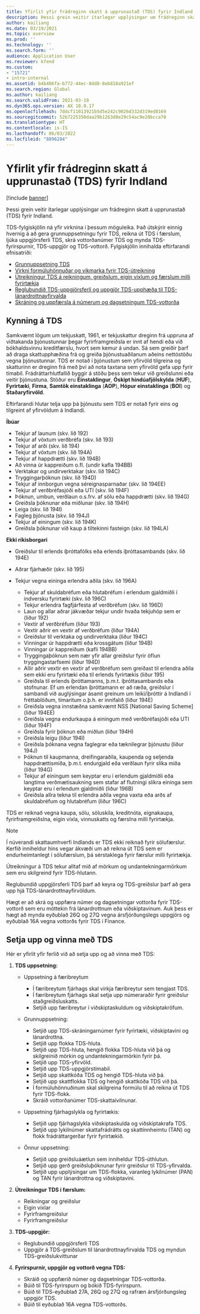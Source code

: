 ```yaml
---
title: Yfirlit yfir frádreginn skatt á upprunastað (TDS) fyrir Indland
description: Þessi grein veitir ítarlegar upplýsingar um frádreginn skatt á upprunastað (TDS) fyrir Indland. TDS-fylgiskjölin ná yfir virknina í þessum möguleika.
author: kailiang
ms.date: 03/19/2021
ms.topic: overview
ms.prod: ''
ms.technology: ''
ms.search.form: ''
audience: Application User
ms.reviewer: kfend
ms.custom:
- "15721"
- intro-internal
ms.assetid: b4b406fa-b772-44ec-8dd8-8eb818a921ef
ms.search.region: Global
ms.author: kailiang
ms.search.validFrom: 2021-03-19
ms.dyn365.ops.version: AX 10.0.17
ms.openlocfilehash: 7ddcf11013921b5d5e242c9026d332d319ed8169
ms.sourcegitcommit: 52b7225350daa29b1263d8e29c54ac9e20bcca70
ms.translationtype: HT
ms.contentlocale: is-IS
ms.lasthandoff: 06/03/2022
ms.locfileid: "8896284"
---
```

# <a name="indian-tax-deducted-at-source-tds-overview"></a>Yfirlit yfir frádreginn skatt á upprunastað (TDS) fyrir Indland

[!include [banner](../includes/banner.md)]

Þessi grein veitir ítarlegar upplýsingar um frádreginn skatt á upprunastað (TDS) fyrir Indland.

TDS-fylgiskjölin ná yfir virknina í þessum möguleika. Það útskýrir einnig hvernig á að gera grunnuppsetningu fyrir TDS, reikna út TDS í færslum, ljúka uppgjörsferli TDS, skrá vottorðanúmer TDS og mynda TDS-fyrirspurnir, TDS-uppgjör og TDS-vottorð. Fylgiskjölin innihalda eftirfarandi efnisatriði:

- [Grunnuppsetning TDS](apac-ind-TDS-TDS-ledger-accounts-setup.md)
- [Virkni formúluhönnuðar og vikmarka fyrir TDS-útreikning](apac-ind-TDS-Formula-designer.md)
- [Útreikningur TDS á reikningum, greiðslum, eigin víxlum og færslum milli fyrirtækja](apac-ind-TDS-Calculate-TDS-on-invoices-using-journals.md)
- [Reglubundið TDS-uppgjörsferli og uppgjör TDS-upphæða til TDS-lánardrottnayfirvalda](apac-ind-TDS-Run-the-periodic-TDS-settlement-process.md)
- [Skráning og uppfærsla á númerum og dagsetningum TDS-vottorða](apac-ind-TDS-Record-TDS-concession-certificate-numbers.md)

## <a name="introduction-to-tds"></a>Kynning á TDS

Samkvæmt lögum um tekjuskatt, 1961, er tekjuskattur dreginn frá uppruna af viðtakanda þjónustunnar þegar fyrirframgreiðsla er innt af hendi eða við bókhaldsvinnu kreditfærslu, hvort sem kemur á undan. Sá sem greiðir þarf að draga skattupphæðina frá og greiða þjónustuaðilanum aðeins nettóstöðu vegna þjónustunnar. TDS er notað í þjónustum sem yfirvöld tilgreina og skatturinn er dreginn frá með því að nota taxtana sem yfirvöld gefa upp fyrir tímabil. Frádráttarhlutfallið byggir á stöðu þess sem tekur við greiðslunni eða veitir þjónustuna. Stöður eru **Einstaklingur**, **Óskipt hindúafjölskylda** (**HUF**), **Fyrirtæki**, **Firma**, **Samtök einstaklinga** (**AOP**), **Hópur einstaklinga** (**BOI**) og **Staðaryfirvöld**.

Eftirfarandi hlutar telja upp þá þjónustu sem TDS er notað fyrir eins og tilgreint af yfirvöldum á Indlandi.

**Íbúar**

- Tekjur af launum (skv. lið 192)
- Tekjur af vöxtum verðbréfa (skv. lið 193)
- Tekjur af arði (skv. lið 194)
- Tekjur af vöxtum (skv. lið 194A)
- Tekjur af happdrætti (skv. lið 194B)
- Að vinna úr kappreiðum o.fl. (undir kafla 194BB)
- Verktakar og undirverktakar (skv. lið 194C)
- Tryggingarþóknun (skv. lið 194D)
- Tekjur af innborgun vegna séreignasparnaðar (skv. lið 194EE)
- Tekjur af verðbréfasjóði eða UTI (skv. lið 194F)
- Þóknun, umbun, verðlaun o.s.frv. af sölu eða happdrætti (skv. lið 194G)
- Greiðsla þóknunar eða miðlunar (skv. lið 194H)
- Leiga (skv. lið 194I)
- Fagleg þjónusta (skv. lið 194J)
- Tekjur af einingum (skv. lið 194K)
- Greiðsla þóknunar við kaup á tiltekinni fasteign (skv. lið 194LA)

**Ekki ríkisborgari**

- Greiðslur til erlends íþróttafólks eða erlends íþróttasambands (skv. lið 194E)
- Aðrar fjárhæðir (skv. lið 195)
- Tekjur vegna eininga erlendra aðila (skv. lið 196A)

    - Tekjur af skuldabréfum eða hlutabréfum í erlendum gjaldmiðli í indversku fyrirtæki (skv. lið 196C)
    - Tekjur erlendra fagfjárfesta af verðbréfum (skv. lið 196D)
    - Laun og allar aðrar jákvæðar tekjur undir hvaða tekjuhóp sem er (liður 192)
    - Vextir af verðbréfum (liður 193)
    - Vextir aðrir en vextir af verðbréfum (liður 194A)
    - Greiðslur til verktaka og undirverktaka (liður 194C)
    - Vinningar úr happdrætti eða krossgátum (liður 194B)
    - Vinningar úr kappreiðum (kafli 194BB)
    - Tryggingaþóknun sem nær yfir allar greiðslur fyrir öflun tryggingastarfsemi (liður 194D)
    - Allir aðrir vextir en vextir af verðbréfum sem greiðast til erlendra aðila sem ekki eru fyrirtæki eða til erlends fyrirtækis (liður 195)
    - Greiðsla til erlends íþróttamanns, þ.m.t. íþróttasambands eða stofnunar. Ef um erlendan íþróttamann er að ræða, greiðslur í sambandi við auglýsingar ásamt greinum um leiki/íþróttir á Indlandi í fréttablöðum, tímaritum o.þ.h. er innifalið (liður 194E)
    - Greiðsla vegna innstæðna samkvæmt NSS \[National Saving Scheme\] (liður 194EE)
    - Greiðsla vegna endurkaupa á einingum með verðbréfasjóði eða UTI (liður 194F)
    - Greiðsla fyrir þóknun eða miðlun (liður 194H)
    - Greiðsla leigu (liður 194I)
    - Greiðsla þóknana vegna faglegrar eða tæknilegrar þjónustu (liður 194J)
    - Þóknun til kaupmanna, dreifingaraðila, kaupenda og seljenda happdrættismiða, þ.m.t. endurgjald eða verðlaun fyrir slíka miða (liður 194G)
    - Tekjur af einingum sem keyptar eru í erlendum gjaldmiðli eða langtíma verðmætisaukning sem stafar af flutningi slíkra eininga sem keyptar eru í erlendum gjaldmiðli (liður 196B)
    - Greiðsla allra tekna til erlendra aðila vegna vaxta eða arðs af skuldabréfum og hlutabréfum (liður 196C)

TDS er reiknað vegna kaupa, sölu, söluskila, kreditnóta, eignakaupa, fyrirframgreiðslna, eigin víxla, vinnuskatts og færslna milli fyrirtækja.

> [!NOTE]
> Í núverandi skattaumhverfi Indlands er TDS ekki reiknað fyrir sölufærslur. Kerfið inniheldur hins vegar ákvæði um að reikna út TDS sem er endurheimtanlegt í sölufærslum, þá sérstaklega fyrir færslur milli fyrirtækja.

Útreikningur á TDS tekur alltaf mið af mörkum og undantekningarmörkum sem eru skilgreind fyrir TDS-hlutann.

Reglubundið uppgjörsferli TDS þarf að keyra og TDS-greiðslur þarf að gera upp hjá TDS-lánardrottnayfirvöldum.

Hægt er að skrá og uppfæra númer og dagsetningar vottorða fyrir TDS-vottorð sem eru móttekin frá lánardrottnum eða viðskiptavinum. Auk þess er hægt að mynda eyðublað 26Q og 27Q vegna ársfjórðungslegs uppgjörs og eyðublað 16A vegna vottorðs fyrir TDS í Finance.

## <a name="setting-up-and-working-with-tds"></a>Setja upp og vinna með TDS

Hér er yfirlit yfir ferlið við að setja upp og að vinna með TDS:

1. **TDS uppsetning:**

    - Uppsetning á færibreytum

        - Í færibreytum fjárhags skal virkja færibreytur sem tengjast TDS.
        - Í færibreytum fjárhags skal setja upp númeraraðir fyrir greiðslur staðgreiðsluskatts.
        - Setjið upp færibreytur í viðskiptaskuldum og viðskiptakröfum.

    - Grunnuppsetning:

        - Setjið upp TDS-skráningarnúmer fyrir fyrirtæki, viðskiptavini og lánardrottna.
        - Setjið upp flokka TDS-hluta.
        - Setjið upp TDS-hluta, hengið flokka TDS-hluta við þá og skilgreinið mörkin og undantekningarmörkin fyrir þá.
        - Setjið upp TDS-yfirvöld.
        - Setjið upp TDS-uppgjörstímabil.
        - Setjið upp skattkóða TDS og hengið TDS-hluta við þá.
        - Setjið upp skattflokka TDS og hengið skattkóða TDS við þá.
        - Í formúluhönnuðinum skal skilgreina formúlu til að reikna út TDS fyrir TDS-flokk.
        - Skráið vottorðanúmer TDS-skattaívilnunar.

    - Uppsetning fjárhagslykla og fyrirtækis:

        - Setjið upp fjárhagslykla viðskiptaskulda og viðskiptakrafa TDS.
        - Setjið upp lykilnúmer skattafrádrátts og skattinnheimtu (TAN) og flokk frádráttargerðar fyrir fyrirtækið.

    - Önnur uppsetning:

        - Setjið upp greiðsluáætlun sem inniheldur TDS-úthlutun.
        - Setjið upp gerð greiðsluþóknunar fyrir greiðslur til TDS-yfirvalda.
        - Setjið upp upplýsingar um TDS-flokka, varanleg lykilnúmer (PAN) og TAN fyrir lánardrottna og viðskiptavini.

2. **Útreikningur TDS í færslum:**

    - Reikningar og greiðslur
    - Eigin víxlar
    - Fyrirframgreiðslur
    - Fyrirframgreiðslur

3. **TDS-uppgjör:**

    - Reglubundið uppgjörsferli TDS
    - Uppgjör á TDS-greiðslum til lánardrottnayfirvalda TDS og myndun TDS-greiðslukvittunar

4. **Fyrirspurnir, uppgjör og vottorð vegna TDS:**

    - Skráið og uppfærið númer og dagsetningar TDS-vottorða.
    - Búið til TDS-fyrirspurn og bókið TDS-fyrirspurn.
    - Búið til TDS-eyðublað 27A, 26Q og 27Q og rafræn ársfjórðungsleg uppgjör TDS.
    - Búið til eyðublað 16A vegna TDS-vottorðs.
